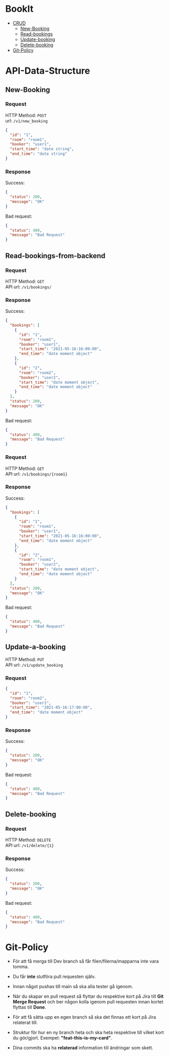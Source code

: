# BookIt

- [CRUD](#API-Data-Structure)
    - [New-Booking](#New-Booking)
    - [Read-bookings](#Read-bookings-from-backend)
    - [Update-booking](#Update-a-booking)
    - [Delete-booking](#Delete-booking)
- [Git-Policy](#Git-Policy)
# API-Data-Structure

## **New-Booking**

### Request

HTTP Method: `POST`  
url: `/v1/new_booking`

```json
{
  "id": "1",
  "room": "room1",
  "booker": "user1",
  "start_time": "date string",
  "end_time": "date string"
}
```

### Response

Success:

```json
{
  "status": 200,
  "message": "OK"
}
```

Bad request:

```json
{
  "status": 400,
  "message": "Bad Request"
}
```

## **Read-bookings-from-backend**

### Request

HTTP Method: `GET`  
API url: `/v1/bookings/`

### Response

Success:

```json
{
  "bookings": [
    {
      "id": "1",
      "room": "room1",
      "booker": "user1",
      "start_time": "2021-05-16:16:00:00",
      "end_time": "date moment object"
    },
    {
      "id": "2",
      "room": "room2",
      "booker": "user2",
      "start_time": "date moment object",
      "end_time": "date moment object"
    }
  ],
  "status": 200,
  "message": "OK"
}
```

Bad request:

```json
{
  "status": 400,
  "message": "Bad Request"
}
```

### Request

HTTP Method: `GET`  
API url: `/v1/bookings/{room1}`

### Response

Success:

```json
{
  "bookings": [
    {
      "id": "1",
      "room": "room1",
      "booker": "user1",
      "start_time": "2021-05-16:16:00:00",
      "end_time": "date moment object"
    },
    {
      "id": "2",
      "room": "room1",
      "booker": "user2",
      "start_time": "date moment object",
      "end_time": "date moment object"
    }
  ],
  "status": 200,
  "message": "OK"
}
```

Bad request:

```json
{
  "status": 400,
  "message": "Bad Request"
}
```

## **Update-a-booking**

HTTP Method: `PUT`  
API url: `/v1/update_booking`

### Request

```json
{
  "id": "1",
  "room": "room2",
  "booker": "user1",
  "start_time": "2021-05-16:17:00:00",
  "end_time": "date moment object"
}
```

### Response

Success:

```json
{
  "status": 200,
  "message": "OK"
}
```

Bad request:

```json
{
  "status": 400,
  "message": "Bad Request"
}
```

## **Delete-booking**

### Request

HTTP Method: `DELETE`  
API url: `/v1/delete/{1}`

### Response

Success:

```json
{
  "status": 200,
  "message": "OK"
}
```

Bad request:

```json
{
  "status": 400,
  "message": "Bad Request"
}
```

# Git-Policy
- För att få merga till Dev branch så får filen/filerna/mapparna inte vara tomma.

- Du får **inte** slutföra pull requesten själv.

- Innan något pushas till main så ska alla tester gå igenom.

- När du skapar en pull request så flyttar du respektive kort på Jira till **Git Merge Request** och ber någon kolla igenom pull requesten innan kortet flyttas till **Done**.

- För att få sätta upp en egen branch så ska det finnas ett kort på Jira relaterat till.

- Struktur för hur en ny branch heta och ska heta respektive till vilket kort du gör/gjort. Exempel: **"feat-this-is-my-card"**.

- Dina commits ska ha **__relaterad__** information till ändringar som skett.


